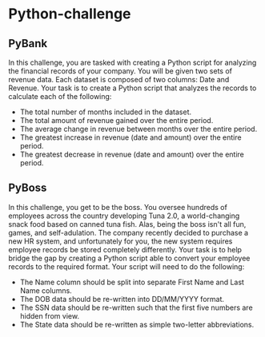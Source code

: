# Python-challenge

## **PyBank**
In this challenge, you are tasked with creating a Python script for analyzing the financial records of your company. You will be given two sets of revenue data. Each dataset is composed of two columns: Date and Revenue.
Your task is to create a Python script that analyzes the records to calculate each of the following:<br />
- The total number of months included in the dataset.<br />
- The total amount of revenue gained over the entire period.<br />
- The average change in revenue between months over the entire period.<br />
- The greatest increase in revenue (date and amount) over the entire period.<br />
- The greatest decrease in revenue (date and amount) over the entire period.<br />


## **PyBoss**
In this challenge, you get to be the boss. You oversee hundreds of employees across the country developing Tuna 2.0, a world-changing snack food based on canned tuna fish. Alas, being the boss isn't all fun, games, and self-adulation. The company recently decided to purchase a new HR system, and unfortunately for you, the new system requires employee records be stored completely differently.
Your task is to help bridge the gap by creating a Python script able to convert your employee records to the required format. Your script will need to do the following:<br />
- The Name column should be split into separate First Name and Last Name columns.<br />
- The DOB data should be re-written into DD/MM/YYYY format.<br />
- The SSN data should be re-written such that the first five numbers are hidden from view.<br />
- The State data should be re-written as simple two-letter abbreviations.<br />

